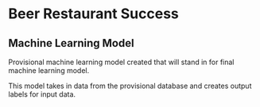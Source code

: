 # Beer Restaurant Success

## Machine Learning Model

Provisional machine learning model created that will stand in for final machine learning model.

This model takes in data from the provisional database and creates output labels for input data.
